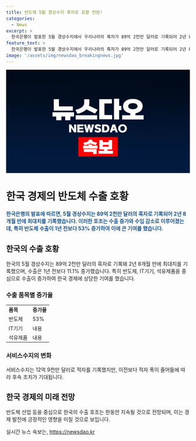 ```yaml
---
title: 반도체 5월 경상수지 흑자로 호황 전망!
categories:
  - News
excerpt: >
  한국은행이 발표한 5월 경상수지에서 우리나라의 흑자가 89억 2천만 달러로 기록되어 2년 8개월 만에 최대치를 기록했다. 이는 반도체, IT기기, 석유제품 등 수출이 증가하고, 반도체 수출은 특히 53% 증가했기 때문이다. 또한, 서비스수지의 적자 폭도 줄어들었다. 이러한 호조의 경상수지 상황이 반영된 기사를 작성하려면 어떤 각도와 포인트를 강조하는 것이 좋을까?
feature_text: >
  한국은행이 발표한 5월 경상수지에서 우리나라의 흑자가 89억 2천만 달러로 기록되어 2년 8개월 만에 최대치를 기록했다. 이는 반도체, IT기기, 석유제품 등 수출이 증가하고, 반도체 수출은 특히 53% 증가했기 때문이다. 또한, 서비스수지의 적자 폭도 줄어들었다. 이러한 호조의 경상수지 상황이 반영된 기사를 작성하려면 어떤 각도와 포인트를 강조하는 것이 좋을까?
image: '/assets/img/newsdao_breakingnews.jpg'
---
```


<p><img src="/assets/img/newsdao_breakingnews.jpg" alt="ontimetimes 속보" /></p>

<h1>한국 경제의 반도체 수출 호황</h1>

<p data-ke-size="size16"><b><span style="color: #1a5490;">한국은행의 발표에 따르면, 5월 경상수지는 89억 2천만 달러의 흑자로 기록되어 2년 8개월 만에 최대치를 기록했습니다. 이러한 호조는 수출 증가와 수입 감소로 이루어졌는데, 특히 반도체 수출이 1년 전보다 53% 증가하여 이에 큰 기여를 했습니다.</span></b></p>

<h2 data-ke-size="size26">한국의 수출 호황</h2>

<p data-ke-size="size16">한국의 5월 경상수지는 89억 2천만 달러의 흑자로 기록돼 2년 8개월 만에 최대치를 기록했으며, 수출은 1년 전보다 11.1% 증가했습니다. 특히 반도체, IT기기, 석유제품을 중심으로 수출이 증가하여 한국 경제에 상당한 기여를 했습니다.</p>

<h3>수출 품목별 증가율</h3>

<table>
  <tr>
    <td><b>품목</b></td>
    <td><b>증가율</b></td>
  </tr>
  <tr>
    <td>반도체</td>
    <td>53%</td>
  </tr>
  <tr>
    <td>IT기기</td>
    <td>내용</td>
  </tr>
  <tr>
    <td>석유제품</td>
    <td>내용</td>
  </tr>
</table>

<h3>서비스수지의 변화</h3>

<p data-ke-size="size16">서비스수지는 12억 9천만 달러로 적자를 기록했지만, 이전보다 적자 폭이 줄어듦에 따라 후속 조치가 기대됩니다.</p>

<h2 data-ke-size="size26">한국 경제의 미래 전망</h2>

<p data-ke-size="size16">반도체 산업 등을 중심으로 한국의 수출 호조는 한동안 지속될 것으로 전망되며, 이는 경제 발전에 긍정적인 영향을 미칠 것으로 보입니다.</p>
실시간 뉴스 속보는, <a href="https://newsdao.kr" rel="dofollow">https://newsdao.kr</a>


